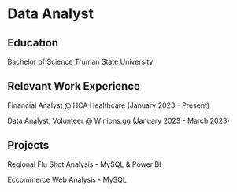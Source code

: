 # Data Analyst

## Education
Bachelor of Science
Truman State University

## Relevant Work Experience

Financial Analyst @ HCA Healthcare (January 2023 - Present)

Data Analyst, Volunteer @ Winions.gg (January 2023 - March 2023)

## Projects
Regional Flu Shot Analysis - MySQL & Power BI

Eccommerce Web Analysis - MySQL
